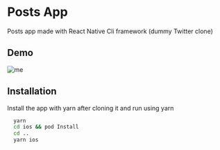 # Posts App

Posts app made with React Native Cli framework (dummy Twitter clone)

## Demo

![me](https://github.com/ahmamedhat/postsapp/blob/main/app-demo.gif)

## Installation

Install the app with yarn after cloning it and run using yarn

```bash
  yarn
  cd ios && pod Install
  cd ..
  yarn ios
```
